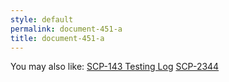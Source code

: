 ```yaml
---
style: default
permalink: document-451-a
title: document-451-a
---
```

You may also like:
[SCP-143 Testing Log](http://scp-wiki.net/scp-143-testing-log)
[SCP-2344](http://scp-wiki.net/scp-2344)